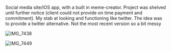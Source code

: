 Social media site/IOS app, with a built in meme-creator. Project was shelved until further notice (client could not provide on time payment and commitment). My stab at looking and functioning like twitter. The idea was to provide a twitter alternative. Not the most recent version so a bit messy

![IMG_7438](https://github.com/ColeParsons1/pf/assets/47366527/d151d131-6480-43d6-a4cd-a28bb447e865)

![IMG_7449](https://github.com/ColeParsons1/pf/assets/47366527/0210c660-965b-473b-8d40-77073c6b5241)



